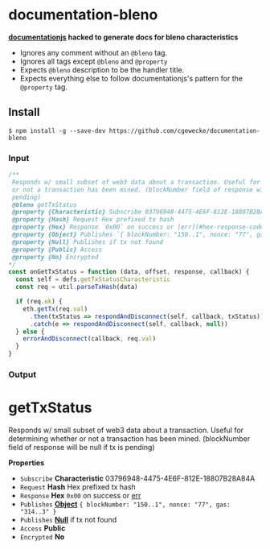 # documentation-bleno

**[documentationjs](https://github.com/documentationjs/documentation) hacked to generate docs for bleno characteristics**

+ Ignores any comment without an `@bleno` tag. 
+ Ignores all tags except `@bleno` and `@property`
+ Expects `@bleno` description to be the handler title. 
+ Expects everything else to follow documentationjs's pattern for the `@property` tag.

## Install
```
$ npm install -g --save-dev https://github.com/cgewecke/documentation-bleno
```

### Input
```javascript
/**
 Responds w/ small subset of web3 data about a transaction. Useful for determining whether
 or not a transaction has been mined. (blockNumber field of response will be null if tx is
 pending)
 @bleno getTxStatus
 @property {Characteristic} Subscribe 03796948-4475-4E6F-812E-18807B28A84A
 @property {Hash} Request Hex prefixed tx hash
 @property {Hex} Response `0x00` on success or [err](#hex-response-codes)
 @property {Object} Publishes `{ blockNumber: "150..1", nonce: "77", gas: "314..3" }` 
 @property {Null} Publishes if tx not found
 @property {Public} Access
 @property {No} Encrypted
*/
const onGetTxStatus = function (data, offset, response, callback) {
  const self = defs.getTxStatusCharacteristic
  const req = util.parseTxHash(data)

  if (req.ok) {
    eth.getTx(req.val)
      .then(txStatus => respondAndDisconnect(self, callback, txStatus))
      .catch(e => respondAndDisconnect(self, callback, null))
  } else {
    errorAndDisconnect(callback, req.val)
  }
}
```

### Output

# getTxStatus

Responds w/ small subset of web3 data about a transaction. Useful for determining whether
or not a transaction has been mined. (blockNumber field of response will be null if tx is
pending)

**Properties**

-   `Subscribe` **Characteristic** 03796948-4475-4E6F-812E-18807B28A84A
-   `Request` **Hash** Hex prefixed tx hash
-   `Response` **Hex** `0x00` on success or [err](#hex-response-codes)
-   `Publishes` **[Object](https://developer.mozilla.org/en-US/docs/Web/JavaScript/Reference/Global_Objects/Object)** `{ blockNumber: "150..1", nonce: "77", gas: "314..3" }`
-   `Publishes` **[Null](https://developer.mozilla.org/en-US/docs/Web/JavaScript/Reference/Global_Objects/null)** if tx not found
-   `Access` **Public** 
-   `Encrypted` **No** 
